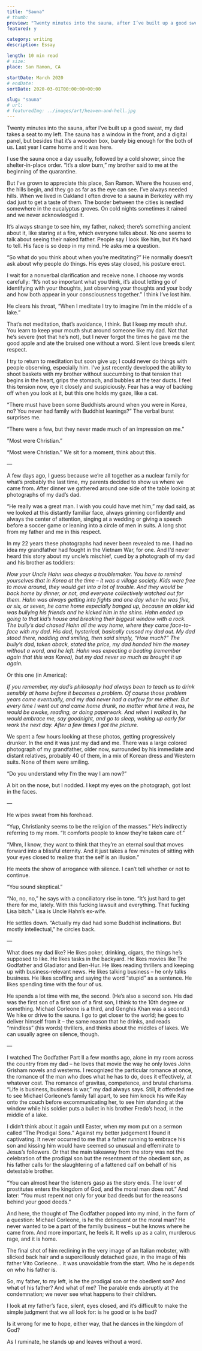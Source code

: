 ```yaml
---
title: "Sauna"
# thumb:
preview: "Twenty minutes into the sauna, after I’ve built up a good sweat, my dad takes a seat to my left. The sauna has a window in the front, and a digital panel, but besides that it’s a wooden box, barely big enough for the both of us. Last year I came home and it was here."
featured: y

category: writing
description: Essay

length: 10 min read
# size:
place: San Ramon, CA

startDate: March 2020
# endDate:
sortDate: 2020-03-01T00:00:00+00:00

slug: "sauna"
# url:
# featuredImg: ../images/art/heaven-and-hell.jpg
---
```


Twenty minutes into the sauna, after I’ve built up a good sweat, my dad takes a seat to my left. The sauna has a window in the front, and a digital panel, but besides that it’s a wooden box, barely big enough for the both of us. Last year I came home and it was here.

I use the sauna once a day usually, followed by a cold shower, since the shelter-in-place order. “It’s a slow burn,” my brother said to me at the beginning of the quarantine.

But I’ve grown to appreciate this place, San Ramon. Where the houses end, the hills begin, and they go as far as the eye can see. I’ve always needed hills. When we lived in Oakland I often drove to a sauna in Berkeley with my dad just to get a taste of them. The border between the cities is nestled somewhere in the eucalyptus groves. On cold nights sometimes it rained and we never acknowledged it.

It’s always strange to see him, my father, naked; there’s something ancient about it, like staring at a fire, which everyone talks about. No one seems to talk about seeing their naked father. People say I look like him, but it’s hard to tell. His face is so deep in my mind.
He asks me a question.

“So what do you think about when you’re meditating?” He normally doesn’t ask about why people do things. His eyes stay closed, his posture erect.

I wait for a nonverbal clarification and receive none. I choose my words carefully: “It’s not so important what you think, it’s about letting go of identifying with your thoughts, just observing your thoughts and your body and how both appear in your consciousness together.”
I think I’ve lost him.

He clears his throat, “When I meditate I try to imagine I’m in the middle of a lake.”

That’s not meditation, that’s avoidance, I think. But I keep my mouth shut. You learn to keep your mouth shut around someone like my dad. Not that he’s severe (not that he’s not), but I never forgot the times he gave me the good apple and ate the bruised one without a word. Silent love breeds silent respect.

I try to return to meditation but soon give up; I could never do things with people observing, especially him. I’ve just recently developed the ability to shoot baskets with my brother without succumbing to that tension that begins in the heart, grips the stomach, and bubbles at the tear ducts. I feel this tension now, eye it closely and suspiciously. Fear has a way of backing off when you look at it, but this one holds my gaze, like a cat.

“There must have been some Buddhists around when you were in Korea, no? You never had family with Buddhist leanings?” The verbal burst surprises me.

“There were a few, but they never made much of an impression on me.”

“Most were Christian.”

“Most were Christian.” We sit for a moment, think about this.

—

A few days ago, I guess because we’re all together as a nuclear family for what’s probably the last time, my parents decided to show us where we came from. After dinner we gathered around one side of the table looking at photographs of my dad’s dad.

“He really was a great man. I wish you could have met him,” my dad said, as we looked at this distantly familiar face, always grinning confidently and always the center of attention, singing at a wedding or giving a speech before a soccer game or leaning into a circle of men in suits. A long shot from my father and me in this respect.

In my 22 years these photographs had never been revealed to me. I had no idea my grandfather had fought in the Vietnam War, for one. And I’d never heard this story about my uncle’s mischief, cued by a photograph of my dad and his brother as toddlers:

_Now your Uncle Hahn was always a troublemaker. You have to remind yourselves that in Korea at the time – it was a village society. Kids were free to move around, they would get into a lot of trouble. And they would be back home by dinner, or not, and everyone collectively watched out for them. Hahn was always getting into fights and one day when he was five, or six, or seven, he came home especially banged up, because an older kid was bullying his friends and he kicked him in the shins. Hahn ended up going to that kid’s house and breaking their biggest window with a rock. The bully’s dad chased Hahn all the way home, where they came face-to-face with my dad. His dad, hysterical, basically cussed my dad out. My dad stood there, nodding and smiling, then said simply, “How much?” The bully’s dad, taken aback, stated the price, my dad handed him the money without a word, and he left. Hahn was expecting a beating (remember again that this was Korea), but my dad never so much as brought it up again._

Or this one (in America):

_If you remember, my dad’s philosophy had always been to teach us to drink sensibly at home before it becomes a problem. Of course those problem years come eventually, and my dad never had a curfew for me either. But every time I went out and came home drunk, no matter what time it was, he would be awake, reading, or doing paperwork. And when I walked in, he would embrace me, say goodnight, and go to sleep, waking up early for work the next day. After a few times I got the picture._

We spent a few hours looking at these photos, getting progressively drunker. In the end it was just my dad and me. There was a large colored photograph of my grandfather, older now, surrounded by his immediate and distant relatives, probably 40 of them, in a mix of Korean dress and Western suits. None of them were smiling.

“Do you understand why I’m the way I am now?”

A bit on the nose, but I nodded. I kept my eyes on the photograph, got lost in the faces.

—

He wipes sweat from his forehead.

“Yup, Christianity seems to be the religion of the masses.” He’s indirectly referring to my mom. “It comforts people to know they’re taken care of.”

“Mhm, I know, they want to think that they’re an eternal soul that moves forward into a blissful eternity. And it just takes a few minutes of sitting with your eyes closed to realize that the self is an illusion.”

He meets the show of arrogance with silence. I can’t tell whether or not to continue.

“You sound skeptical.”

“No, no, no,” he says with a conciliatory rise in tone. “It’s just hard to get there for me, lately. With this fucking lawsuit and everything. That fucking Lisa bitch.” Lisa is Uncle Hahn’s ex-wife.

He settles down. “Actually my dad had some Buddhist inclinations. But mostly intellectual,” he circles back.

—

What does my dad like? He likes poker, drinking, cigars, the things he’s supposed to like. He likes tasks in the backyard. He likes movies like The Godfather and Gladiator and Ben-Hur. He likes reading thrillers and keeping up with business-relevant news. He likes talking business – he only talks business. He likes scoffing and saying the word “stupid” as a sentence. He likes spending time with the four of us.

He spends a lot time with me, the second. (He’s also a second son. His dad was the first son of a first son of a first son, I think to the 10th degree or something. Michael Corleone is a third, and Genghis Khan was a second.) We hike or drive to the sauna. I go to get closer to the world; he goes to deliver himself from it – the same reason that he drinks, and reads “mindless” (his words) thrillers, and thinks about the middles of lakes. We can usually agree on silence, though.

—

I watched The Godfather Part II a few months ago, alone in my room across the country from my dad – he loves that movie the way he only loves John Grisham novels and westerns. I recognized the particular romance at once, the romance of the man who does what he has to do, does it effectively, at whatever cost. The romance of gravitas, competence, and brutal charisma. “Life is business, business is war,” my dad always says. Still, it offended me to see Michael Corleone’s family fall apart, to see him knock his wife Kay onto the couch before excommunicating her, to see him standing at the window while his soldier puts a bullet in his brother Fredo’s head, in the middle of a lake.

I didn’t think about it again until Easter, when my mom put on a sermon called “The Prodigal Sons.” Against my better judgement I found it captivating. It never occurred to me that a father running to embrace his son and kissing him would have seemed so unusual and effeminate to Jesus’s followers. Or that the main takeaway from the story was not the celebration of the prodigal son but the resentment of the obedient son, as his father calls for the slaughtering of a fattened calf on behalf of his detestable brother.

“You can almost hear the listeners gasp as the story ends. The lover of prostitutes enters the kingdom of God, and the moral man does not.” And later: “You must repent not only for your bad deeds but for the reasons behind your good deeds.”

And here, the thought of The Godfather popped into my mind, in the form of a question: Michael Corleone, is he the delinquent or the moral man? He never wanted to be a part of the family business – but he knows where he came from. And more important, he feels it. It wells up as a calm, murderous rage, and it is home.

The final shot of him reclining in the very image of an Italian mobster, with slicked back hair and a superciliously detached gaze, in the image of his father Vito Corleone… it was unavoidable from the start. Who he is depends on who his father is.

So, my father, to my left, is he the prodigal son or the obedient son? And what of his father? And what of me? The parable ends abruptly at the condemnation; we never see what happens to their children.

I look at my father’s face, silent, eyes closed, and it’s difficult to make the simple judgment that we all look for: is he good or is he bad?

Is it wrong for me to hope, either way, that he dances in the kingdom of God?

As I ruminate, he stands up and leaves without a word.
